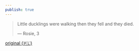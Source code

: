 ```yaml
---
publish: true
---
```


>  Little ducklings were walking
>  then they fell
>  and they died.
>
>  — Rosie, 3

<span id="^6dcdc7" class="link-marker"></span>

[original (🇵🇱)](<../Pierwsza Bajka Róży>)
